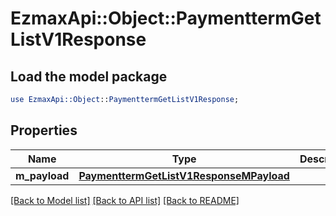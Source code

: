 # EzmaxApi::Object::PaymenttermGetListV1Response

## Load the model package
```perl
use EzmaxApi::Object::PaymenttermGetListV1Response;
```

## Properties
Name | Type | Description | Notes
------------ | ------------- | ------------- | -------------
**m_payload** | [**PaymenttermGetListV1ResponseMPayload**](PaymenttermGetListV1ResponseMPayload.md) |  | 

[[Back to Model list]](../README.md#documentation-for-models) [[Back to API list]](../README.md#documentation-for-api-endpoints) [[Back to README]](../README.md)


